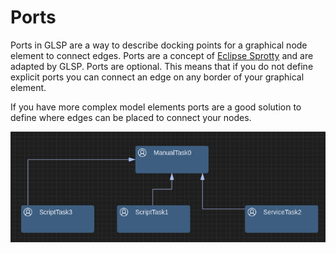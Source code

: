 # Ports

Ports in GLSP are a way to describe docking points for a graphical node element to connect edges. Ports are a concept of [Eclipse Sprotty](https://github.com/eclipse/sprotty) and are adapted by GLSP. Ports are optional. This means that if you do not define explicit ports you can connect an edge on any border of your graphical element.


If you have more complex model elements ports are a good solution to define where edges can be placed to connect your nodes.

<img src="./images/ports-01.png" />

